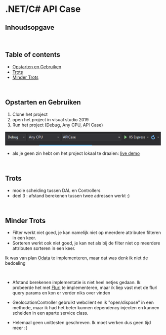 # .NET/C# API Case

## Inhoudsopgave

<br>

## Table of contents
* [Opstarten en Gebruiken](#opstarten-en-gebruiken)
* [Trots](#trots)
* [Minder Trots](#minder-trots)

<br>

## Opstarten en Gebruiken

1. Clone het project
2. open het project in visual studio 2019
3. Run het project (Debug, Any CPU, API Case)

![screenshot](/_images/Screenshot_1.png)

* als je geen zin hebt om het project lokaal te draaien: [live demo](https://sbcase.dannycao.io/swagger/index.html)

<br>

## Trots

* mooie scheiding tussen DAL en Controllers
* deel 3 : afstand berekenen tussen twee adressen werkt :) 

<br>

## Minder Trots

* Filter werkt niet goed, je kan namelijk niet op meerdere attributen filteren in een keer.
* Sorteren werkt ook niet goed, je kan net als bij de filter niet op meerdere attributen sorteren in een keer.

Ik was van plan [Odata](https://www.odata.org/) te implementeren, maar dat was denk ik niet de bedoeling


<br>

* Afstand berekenen implementatie is niet heel netjes gedaan. Ik probeerde het met [Flurl](https://flurl.dev/) te implementeren, maar ik liep vast met de flurl query params en kon er verder niks over vinden
* GeolocationController gebruikt webclient en ik "open/dispose" in een methode, maar ik had het beter kunnen dependency injecten en kunnen scheiden in een aparte service class. 

* Helemaal geen unittesten geschreven. Ik moet werken dus geen tijd meer :(